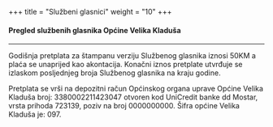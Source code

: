 +++
title = "Službeni glasnici"
weight = "10"
+++

#### Pregled službenih glasnika Općine Velika Kladuša

---

Godišnja pretplata za štampanu verziju Službenog glasnika iznosi 50KM a plaća se unaprijed kao akontacija. Konačni iznos pretplate utvrđuje se izlaskom posljednjeg broja Službenog glasnika na kraju godine.

Pretplata se vrši na depozitni račun Općinskog organa uprave Općine Velika Kladuša broj: 3380002211423047 otvoren kod UniCredit banke dd Mostar, vrsta prihoda 723139, poziv na broj 0000000000. Šifra općine Velika Kladuša je: 097.

